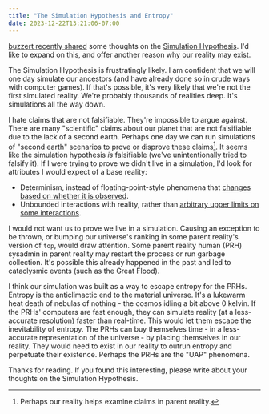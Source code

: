 ```yaml
---
title: "The Simulation Hypothesis and Entropy"
date: 2023-12-22T13:21:06-07:00
---
```


[buzzert recently shared](https://buzzert.net/posts/2023-12-20-you-are-living-in-a-computer-simulation/) some thoughts on the [Simulation Hypothesis](https://en.wikipedia.org/wiki/Simulation_hypothesis). I'd like to expand on this, and offer another reason why our reality may exist.

The Simulation Hypothesis is frustratingly likely. I am confident that we will one day simulate our ancestors (and have already done so in crude ways with computer games). If that's possible, it's very likely that we're not the first simulated reality. We're probably thousands of realities deep. It's simulations all the way down.

I hate claims that are not falsifiable. They're impossible to argue against. There are many "scientific" claims about our planet that are not falsifiable due to the lack of a second earth. Perhaps one day we can run simulations of "second earth" scenarios to prove or disprove these claims[^1]. It seems like the simulation hypothesis *is* falsifiable (we've unintentionally tried to falsify it). If I were trying to prove we didn't live in a simulation, I'd look for attributes I would expect of a base reality:

* Determinism, instead of floating-point-style phenomena that [changes based on whether it is observed](https://en.wikipedia.org/wiki/Copenhagen_interpretation).
* Unbounded interactions with reality, rather than [arbitrary upper limits on some interactions](https://en.wikipedia.org/wiki/Speed_of_light).

I would not want us to prove we live in a simulation. Causing an exception to be thrown, or bumping our universe's ranking in some parent reality's version of `top`, would draw attention. Some parent reality human (PRH) sysadmin in parent reality may restart the process or run garbage collection. It's possible this already happened in the past and led to cataclysmic events (such as the Great Flood).

I think our simulation was built as a way to escape entropy for the PRHs. Entropy is the anticlimactic end to the material universe. It's a lukewarm heat death of nebulas of nothing - the cosmos idling a bit above 0 kelvin. If the PRHs' computers are fast enough, they can simulate reality (at a less-accurate resolution) faster than real-time. This would let them escape the inevitability of entropy. The PRHs can buy themselves time - in a less-accurate representation of the universe - by placing themselves in our reality. They would need to exist in our reality to outrun entropy and perpetuate their existence. Perhaps the PRHs are the "UAP" phenomena.

Thanks for reading. If you found this interesting, please write about your thoughts on the Simulation Hypothesis.

[^1]: Perhaps our reality helps examine claims in parent reality.
